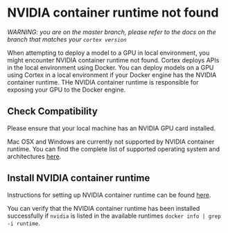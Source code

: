 # NVIDIA container runtime not found

_WARNING: you are on the master branch, please refer to the docs on the branch that matches your `cortex version`_

When attempting to deploy a model to a GPU in local environment, you might encounter NVIDIA container runtime not found. Cortex deploys APIs in the local environment using Docker. You can deploy models on a GPU using Cortex in a local environment if your Docker engine has the NVIDIA container runtime. THe NVIDIA container runtime is responsible for exposing your GPU to the Docker engine.

## Check Compatibility

Please ensure that your local machine has an NVIDIA GPU card installed.

Mac OSX and Windows are currently not supported by NVIDIA container runtime. You can find the complete list of supported operating system and architectures [here](https://nvidia.github.io/nvidia-container-runtime/).

## Install NVIDIA container runtime

Instructions for setting up NVIDIA container runtime can be found [here](https://github.com/NVIDIA/nvidia-container-runtime#installation).

You can verify that the NVIDIA container runtime has been installed successfully if `nvidia` is listed in the available runtimes `docker info | grep -i runtime`.
